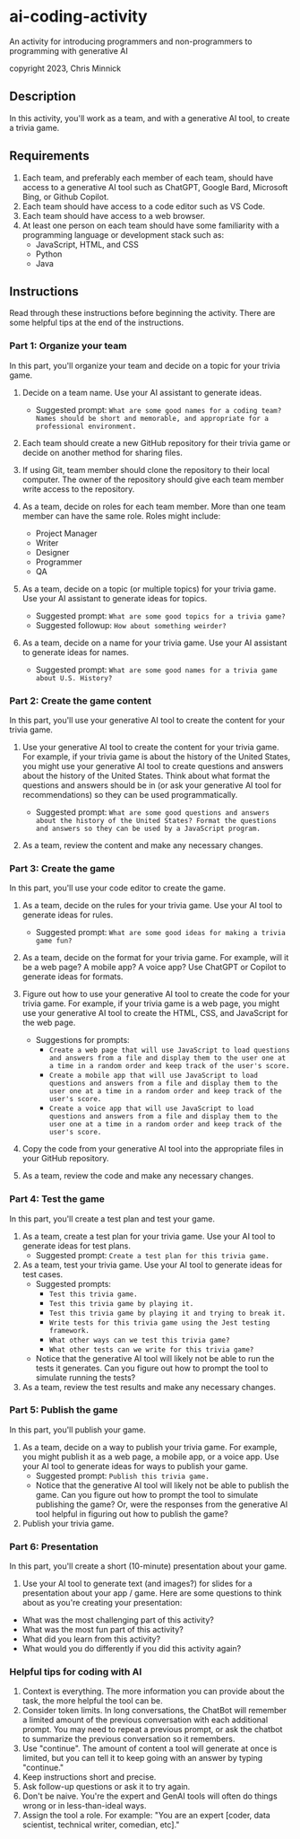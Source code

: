 # ai-coding-activity

An activity for introducing programmers and non-programmers to programming with generative AI

copyright 2023, Chris Minnick

## Description

In this activity, you'll work as a team, and with a generative AI tool, to create a trivia game.

## Requirements

1. Each team, and preferably each member of each team, should have access to a generative AI tool such as ChatGPT, Google Bard, Microsoft Bing, or Github Copilot.
2. Each team should have access to a code editor such as VS Code.
3. Each team should have access to a web browser.
4. At least one person on each team should have some familiarity with a programming language or development stack such as:
    - JavaScript, HTML, and CSS
    - Python
    - Java

## Instructions

Read through these instructions before beginning the activity. There are some helpful tips at the end of the instructions.

### Part 1: Organize your team

In this part, you'll organize your team and decide on a topic for your trivia game.

1. Decide on a team name. Use your AI assistant to generate ideas.

   - Suggested prompt: `What are some good names for a coding team? Names should be short and memorable, and appropriate for a professional environment.`

1. Each team should create a new GitHub repository for their trivia game or decide on another method for sharing files.
1. If using Git, team member should clone the repository to their local computer. The owner of the repository should give each team member write access to the repository.
1. As a team, decide on roles for each team member. More than one team member can have the same role. Roles might include:
   - Project Manager
   - Writer
   - Designer
   - Programmer
   - QA
1. As a team, decide on a topic (or multiple topics) for your trivia game. Use your AI assistant to generate ideas for topics.

   - Suggested prompt: `What are some good topics for a trivia game?`
   - Suggested followup: `How about something weirder?`

1. As a team, decide on a name for your trivia game. Use your AI assistant to generate ideas for names.

   - Suggested prompt: `What are some good names for a trivia game about U.S. History?`

### Part 2: Create the game content

In this part, you'll use your generative AI tool to create the content for your trivia game.

1. Use your generative AI tool to create the content for your trivia game. For example, if your trivia game is about the history of the United States, you might use your generative AI tool to create questions and answers about the history of the United States. Think about what format the questions and answers should be in (or ask your generative AI tool for recommendations) so they can be used programmatically.

   - Suggested prompt: `What are some good questions and answers about the history of the United States? Format the questions and answers so they can be used by a JavaScript program.`

3. As a team, review the content and make any necessary changes.

### Part 3: Create the game

In this part, you'll use your code editor to create the game.

1. As a team, decide on the rules for your trivia game. Use your AI tool to generate ideas for rules.

   - Suggested prompt: `What are some good ideas for making a trivia game fun?`

2. As a team, decide on the format for your trivia game. For example, will it be a web page? A mobile app? A voice app? Use ChatGPT or Copilot to generate ideas for formats.
3. Figure out how to use your generative AI tool to create the code for your trivia game. For example, if your trivia game is a web page, you might use your generative AI tool to create the HTML, CSS, and JavaScript for the web page.

   - Suggestions for prompts:
     - `Create a web page that will use JavaScript to load questions and answers from a file and display them to the user one at a time in a random order and keep track of the user's score.`
     - `Create a mobile app that will use JavaScript to load questions and answers from a file and display them to the user one at a time in a random order and keep track of the user's score.`
     - `Create a voice app that will use JavaScript to load questions and answers from a file and display them to the user one at a time in a random order and keep track of the user's score.`

4. Copy the code from your generative AI tool into the appropriate files in your GitHub repository.
5. As a team, review the code and make any necessary changes.

### Part 4: Test the game

In this part, you'll create a test plan and test your game.

1. As a team, create a test plan for your trivia game. Use your AI tool to generate ideas for test plans.
   - Suggested prompt: `Create a test plan for this trivia game.`
2. As a team, test your trivia game. Use your AI tool to generate ideas for test cases.
   - Suggested prompts:
     - `Test this trivia game.`
     - `Test this trivia game by playing it.`
     - `Test this trivia game by playing it and trying to break it.`
     - `Write tests for this trivia game using the Jest testing framework.`
     - `What other ways can we test this trivia game?`
     - `What other tests can we write for this trivia game?`
   - Notice that the generative AI tool will likely not be able to run the tests it generates. Can you figure out how to prompt the tool to simulate running the tests?
3. As a team, review the test results and make any necessary changes.

### Part 5: Publish the game

In this part, you'll publish your game.

1. As a team, decide on a way to publish your trivia game. For example, you might publish it as a web page, a mobile app, or a voice app. Use your AI tool to generate ideas for ways to publish your game.
   - Suggested prompt: `Publish this trivia game.`
   - Notice that the generative AI tool will likely not be able to publish the game. Can you figure out how to prompt the tool to simulate publishing the game? Or, were the responses from the generative AI tool helpful in figuring out how to publish the game?
2. Publish your trivia game.

### Part 6: Presentation

In this part, you'll create a short (10-minute) presentation about your game.

1. Use your AI tool to generate text (and images?) for slides for a presentation about your app / game. Here are some questions to think about as you're creating your presentation:

- What was the most challenging part of this activity?
- What was the most fun part of this activity?
- What did you learn from this activity?
- What would you do differently if you did this activity again?

### Helpful tips for coding with AI

1. Context is everything. The more information you can provide about the task, the more helpful the tool can be.
2. Consider token limits. In long conversations, the ChatBot will remember a limited amount of the previous conversation with each additional prompt. You may need to repeat a previous prompt, or ask the chatbot to summarize the previous conversation so it remembers.
3. Use "continue". The amount of content a tool will generate at once is limited, but you can tell it to keep going with an answer by typing "continue."
4. Keep instructions short and precise.
5. Ask follow-up questions or ask it to try again.
6. Don't be naive. You're the expert and GenAI tools will often do things wrong or in less-than-ideal ways.
7. Assign the tool a role. For example: "You are an expert [coder, data scientist, technical writer, comedian, etc]." 

